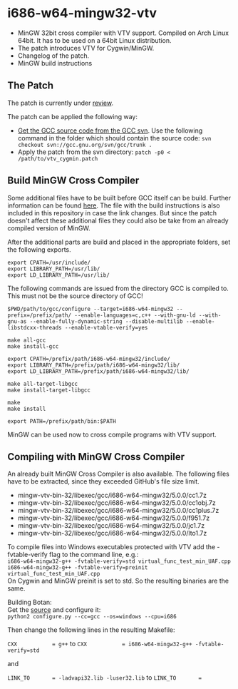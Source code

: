 i686-w64-mingw32-vtv
====================

* MinGW 32bit cross compiler with VTV support. Compiled on Arch Linux 64bit. It has to be used on a 64bit Linux distribution.
* The patch introduces VTV for Cygwin/MinGW.
* Changelog of the patch.
* MinGW build instructions

The Patch
---------
The patch is currently under [review](https://gcc.gnu.org/ml/gcc-patches/2014-09/msg01572.html).

The patch can be applied the following way:
* [Get the GCC source code from the GCC svn](https://gcc.gnu.org/wiki/SvnSetup). Use the following command in the folder which should contain the source code: 
```svn checkout svn://gcc.gnu.org/svn/gcc/trunk .```
* Apply the patch from the svn directory: 
```patch -p0 < /path/to/vtv_cygmin.patch```

Build MinGW Cross Compiler
--------------------------
Some additional files have to be built before GCC itself can be build. Further information can be found [here](http://sourceforge.net/p/mingw-w64/code/HEAD/tree/trunk/mingw-w64-doc/howto-build/mingw-w64-howto-build-adv.txt). The file with the build instructions is also included in this repository in case the link changes. But since the patch doesn't affect these additional files they could also be take from an already compiled version of MinGW.

After the additional parts are build and placed in the appropriate folders, set the following exports.
```
export CPATH=/usr/include/
export LIBRARY_PATH=/usr/lib/
export LD_LIBRARY_PATH=/usr/lib/
```

The following commands are issued from the directory GCC is compiled to. This must not be the source directory of GCC!

```
$PWD/path/to/gcc/configure --target=i686-w64-mingw32 --prefix=/prefix/path/ --enable-languages=c,c++ --with-gnu-ld --with-gnu-as --enable-fully-dynamic-string --disable-multilib --enable-libstdcxx-threads --enable-vtable-verify=yes

make all-gcc
make install-gcc

export CPATH=/prefix/path/i686-w64-mingw32/include/
export LIBRARY_PATH=/prefix/path/i686-w64-mingw32/lib/
export LD_LIBRARY_PATH=/prefix/path/i686-w64-mingw32/lib/

make all-target-libgcc
make install-target-libgcc

make
make install

export PATH=/prefix/path/bin:$PATH
```

MinGW can be used now to cross compile programs with VTV support.

Compiling with MinGW Cross Compiler
-----------------------------------
An already built MinGW Cross Compiler is also available. The following files have to be extracted, since they exceeded GitHub's file size limit.
* mingw-vtv-bin-32/libexec/gcc/i686-w64-mingw32/5.0.0/cc1.7z
* mingw-vtv-bin-32/libexec/gcc/i686-w64-mingw32/5.0.0/cc1obj.7z
* mingw-vtv-bin-32/libexec/gcc/i686-w64-mingw32/5.0.0/cc1plus.7z
* mingw-vtv-bin-32/libexec/gcc/i686-w64-mingw32/5.0.0/f951.7z
* mingw-vtv-bin-32/libexec/gcc/i686-w64-mingw32/5.0.0/jc1.7z
* mingw-vtv-bin-32/libexec/gcc/i686-w64-mingw32/5.0.0/lto1.7z

To compile files into Windows executables protected with VTV add the -fvtable-verify flag to the command line, e.g.:<br>
```i686-w64-mingw32-g++ -fvtable-verify=std virtual_func_test_min_UAF.cpp```
<br>
```i686-w64-mingw32-g++ -fvtable-verify=preinit virtual_func_test_min_UAF.cpp```
<br>
On Cygwin and MinGW preinit is set to std. So the resulting binaries are the same.

Building Botan:<br>
Get the [source](https://botan.randombit.net) and configure it:<br>
```python2 configure.py --cc=gcc --os=windows --cpu=i686```

Then change the following lines in the resulting Makefile: 

```CXX           = g++```
to
```CXX           = i686-w64-mingw32-g++ -fvtable-verify=std```

and

```LINK_TO       = -ladvapi32.lib -luser32.lib```
to
```LINK_TO       = ```
